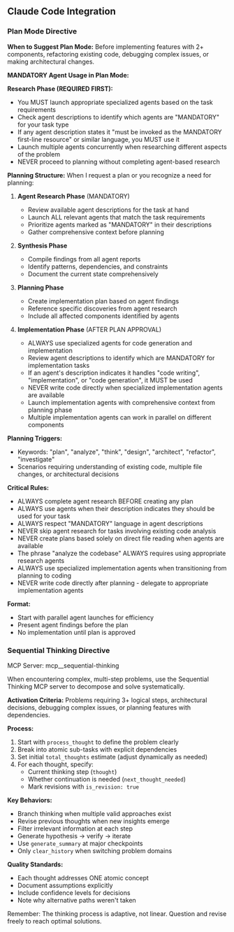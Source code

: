 ## Claude Code Integration

### Plan Mode Directive

**When to Suggest Plan Mode:**
Before implementing features with 2+ components, refactoring existing code, debugging complex issues, or
making architectural changes.

**MANDATORY Agent Usage in Plan Mode:**

**Research Phase (REQUIRED FIRST):**
- You MUST launch appropriate specialized agents based on the task requirements
- Check agent descriptions to identify which agents are "MANDATORY" for your task type
- If any agent description states it "must be invoked as the MANDATORY first-line resource" or similar
language, you MUST use it
- Launch multiple agents concurrently when researching different aspects of the problem
- NEVER proceed to planning without completing agent-based research

**Planning Structure:**
When I request a plan or you recognize a need for planning:

1. **Agent Research Phase** (MANDATORY)
   - Review available agent descriptions for the task at hand
   - Launch ALL relevant agents that match the task requirements
   - Prioritize agents marked as "MANDATORY" in their descriptions
   - Gather comprehensive context before planning

2. **Synthesis Phase**
   - Compile findings from all agent reports
   - Identify patterns, dependencies, and constraints
   - Document the current state comprehensively

3. **Planning Phase**
   - Create implementation plan based on agent findings
   - Reference specific discoveries from agent research
   - Include all affected components identified by agents

4. **Implementation Phase** (AFTER PLAN APPROVAL)
   - ALWAYS use specialized agents for code generation and implementation
   - Review agent descriptions to identify which are MANDATORY for implementation tasks
   - If an agent's description indicates it handles "code writing", "implementation", or "code generation", it MUST be used
   - NEVER write code directly when specialized implementation agents are available
   - Launch implementation agents with comprehensive context from planning phase
   - Multiple implementation agents can work in parallel on different components

**Planning Triggers:**
- Keywords: "plan", "analyze", "think", "design", "architect", "refactor", "investigate"
- Scenarios requiring understanding of existing code, multiple file changes, or architectural decisions

**Critical Rules:**
- ALWAYS complete agent research BEFORE creating any plan
- ALWAYS use agents when their description indicates they should be used for your task
- ALWAYS respect "MANDATORY" language in agent descriptions
- NEVER skip agent research for tasks involving existing code analysis
- NEVER create plans based solely on direct file reading when agents are available
- The phrase "analyze the codebase" ALWAYS requires using appropriate research agents
- ALWAYS use specialized implementation agents when transitioning from planning to coding
- NEVER write code directly after planning - delegate to appropriate implementation agents

**Format:**
- Start with parallel agent launches for efficiency
- Present agent findings before the plan
- No implementation until plan is approved

### Sequential Thinking Directive
MCP Server: mcp__sequential-thinking

When encountering complex, multi-step problems, use the Sequential Thinking MCP server to decompose and solve systematically.

**Activation Criteria:** Problems requiring 3+ logical steps, architectural decisions, debugging complex issues, or planning features with dependencies.

**Process:**
1. Start with `process_thought` to define the problem clearly
2. Break into atomic sub-tasks with explicit dependencies
3. Set initial `total_thoughts` estimate (adjust dynamically as needed)
4. For each thought, specify:
   - Current thinking step (`thought`)
   - Whether continuation is needed (`next_thought_needed`)
   - Mark revisions with `is_revision: true`

**Key Behaviors:**
- Branch thinking when multiple valid approaches exist
- Revise previous thoughts when new insights emerge
- Filter irrelevant information at each step
- Generate hypothesis → verify → iterate
- Use `generate_summary` at major checkpoints
- Only `clear_history` when switching problem domains

**Quality Standards:**
- Each thought addresses ONE atomic concept
- Document assumptions explicitly
- Include confidence levels for decisions
- Note why alternative paths weren't taken

Remember: The thinking process is adaptive, not linear. Question and revise freely to reach optimal solutions.